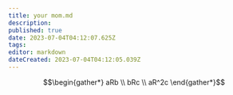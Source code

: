 ```yaml
---
title: your mom.md
description: 
published: true
date: 2023-07-04T04:12:07.625Z
tags: 
editor: markdown
dateCreated: 2023-07-04T04:12:05.039Z
---
```


$$\begin{gather*}
    aRb \\ bRc \\ aR^2c
\end{gather*}$$